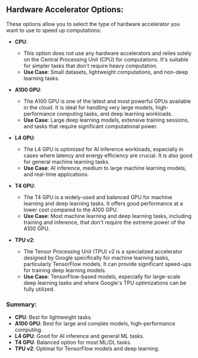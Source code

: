 ## **Hardware Accelerator Options:**

These options allow you to select the type of hardware accelerator you want to use to speed up computations:

- **CPU**:
    
    - This option does not use any hardware accelerators and relies solely on the Central Processing Unit (CPU) for computations. It's suitable for simpler tasks that don't require heavy computation.
    - **Use Case**: Small datasets, lightweight computations, and non-deep learning tasks.
- **A100 GPU**:
    
    - The A100 GPU is one of the latest and most powerful GPUs available in the cloud. It is ideal for handling very large models, high-performance computing tasks, and deep learning workloads.
    - **Use Case**: Large deep learning models, extensive training sessions, and tasks that require significant computational power.
- **L4 GPU**:
    
    - The L4 GPU is optimized for AI inference workloads, especially in cases where latency and energy efficiency are crucial. It is also good for general machine learning tasks.
    - **Use Case**: AI inference, medium to large machine learning models, and real-time applications.
- **T4 GPU**:
    
    - The T4 GPU is a widely-used and balanced GPU for machine learning and deep learning tasks. It offers good performance at a lower cost compared to the A100 GPU.
    - **Use Case**: Most machine learning and deep learning tasks, including training and inference, that don't require the extreme power of the A100 GPU.
- **TPU v2**:
    
    - The Tensor Processing Unit (TPU) v2 is a specialized accelerator designed by Google specifically for machine learning tasks, particularly TensorFlow models. It can provide significant speed-ups for training deep learning models.
    - **Use Case**: TensorFlow-based models, especially for large-scale deep learning tasks and where Google's TPU optimizations can be fully utilized.

### Summary:

- **CPU**: Best for lightweight tasks.
- **A100 GPU**: Best for large and complex models, high-performance computing.
- **L4 GPU**: Good for AI inference and general ML tasks.
- **T4 GPU**: Balanced option for most ML/DL tasks.
- **TPU v2**: Optimal for TensorFlow models and deep learning.